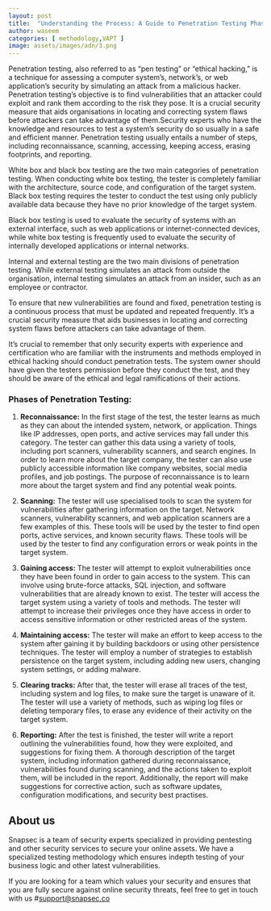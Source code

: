 ```yaml
---
layout: post
title:  "Understanding the Process: A Guide to Penetration Testing Phases"
author: waseem
categories: [ methodology,VAPT ]
image: assets/images/adn/3.png
---
```



Penetration testing, also referred to as “pen testing” or “ethical hacking,” is a technique for assessing a computer system’s, network’s, or web application’s security by simulating an attack from a malicious hacker. Penetration testing’s objective is to find vulnerabilities that an attacker could exploit and rank them according to the risk they pose. It is a crucial security measure that aids organisations in locating and correcting system flaws before attackers can take advantage of them.Security experts who have the knowledge and resources to test a system’s security do so usually in a safe and efficient manner. Penetration testing usually entails a number of steps, including reconnaissance, scanning, accessing, keeping access, erasing footprints, and reporting.

White box and black box testing are the two main categories of penetration testing. When conducting white box testing, the tester is completely familiar with the architecture, source code, and configuration of the target system. Black box testing requires the tester to conduct the test using only publicly available data because they have no prior knowledge of the target system.

Black box testing is used to evaluate the security of systems with an external interface, such as web applications or internet-connected devices, while white box testing is frequently used to evaluate the security of internally developed applications or internal networks.

Internal and external testing are the two main divisions of penetration testing. While external testing simulates an attack from outside the organisation, internal testing simulates an attack from an insider, such as an employee or contractor.

To ensure that new vulnerabilities are found and fixed, penetration testing is a continuous process that must be updated and repeated frequently. It’s a crucial security measure that aids businesses in locating and correcting system flaws before attackers can take advantage of them.

It’s crucial to remember that only security experts with experience and certification who are familiar with the instruments and methods employed in ethical hacking should conduct penetration tests. The system owner should have given the testers permission before they conduct the test, and they should be aware of the ethical and legal ramifications of their actions.


### Phases of Penetration Testing:

1. **Reconnaissance:** In the first stage of the test, the tester learns as much as they can about the intended system, network, or application. Things like IP addresses, open ports, and active services may fall under this category. The tester can gather this data using a variety of tools, including port scanners, vulnerability scanners, and search engines. In order to learn more about the target company, the tester can also use publicly accessible information like company websites, social media profiles, and job postings. The purpose of reconnaissance is to learn more about the target system and find any potential weak points.

2. **Scanning:** The tester will use specialised tools to scan the system for vulnerabilities after gathering information on the target. Network scanners, vulnerability scanners, and web application scanners are a few examples of this. These tools will be used by the tester to find open ports, active services, and known security flaws. These tools will be used by the tester to find any configuration errors or weak points in the target system.

3. **Gaining access:** The tester will attempt to exploit vulnerabilities once they have been found in order to gain access to the system. This can involve using brute-force attacks, SQL injection, and software vulnerabilities that are already known to exist. The tester will access the target system using a variety of tools and methods. The tester will attempt to increase their privileges once they have access in order to access sensitive information or other restricted areas of the system.

4. **Maintaining access:** The tester will make an effort to keep access to the system after gaining it by building backdoors or using other persistence techniques. The tester will employ a number of strategies to establish persistence on the target system, including adding new users, changing system settings, or adding malware.

5. **Clearing tracks:** After that, the tester will erase all traces of the test, including system and log files, to make sure the target is unaware of it. The tester will use a variety of methods, such as wiping log files or deleting temporary files, to erase any evidence of their activity on the target system.

6. **Reporting:** After the test is finished, the tester will write a report outlining the vulnerabilities found, how they were exploited, and suggestions for fixing them. A thorough description of the target system, including information gathered during reconnaissance, vulnerabilities found during scanning, and the actions taken to exploit them, will be included in the report. Additionally, the report will make suggestions for corrective action, such as software updates, configuration modifications, and security best practises.




## About us
Snapsec is a team of security experts specialized in providing pentesting and other security services to secure your online assets. We have a specialized testing methodology which ensures indepth testing of your business logic and other latest vulnerabilities.

If you are looking for a team which values your security and ensures that you are fully secure against online security threats, feel free to get in touch with us #support@snapsec.co
